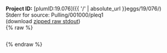**Project ID:** [plumID:19.076]({{ '/' | absolute_url }}eggs/19/076/)  
Stderr for source:  Pulling/001000/pleq1   
(download [zipped raw stdout](pleq1.plumed_master.stdout.txt.zip))  
{% raw %}
<pre>
</pre>
{% endraw %}
